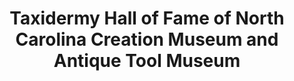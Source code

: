 ---
layout: repo
title: "Taxidermy Hall of Fame of North Carolina Creation Museum and Antique Tool Museum"
id: 5078
permalink: repos/5078/
---
